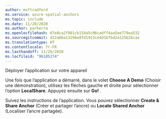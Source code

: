 ```yaml
---
author: msftradford
ms.service: azure-spatial-anchors
ms.topic: include
ms.date: 11/20/2020
ms.author: parkerra
ms.openlocfilehash: 67e8ca2f801cb154a5c06cadff4aa5ee779ea532
ms.sourcegitcommit: d22a86a1329be8fd1913ce4d1bfbd2a125b2bcae
ms.translationtype: HT
ms.contentlocale: fr-FR
ms.lasthandoff: 11/26/2020
ms.locfileid: "96185274"
---
```

Déployer l’application sur votre appareil 

Une fois que l’application a démarré, dans le volet **Choose A Demo** (Choisir une démonstration), utilisez les flèches gauche et droite pour sélectionner l’option **LocalShare**. Appuyez ensuite sur **Go!** . 

Suivez les instructions de l’application. Vous pouvez sélectionner **Create & Share Anchor** (Créer et partager l’ancre) ou **Locate Shared Anchor** (Localiser l’ancre partagée).
